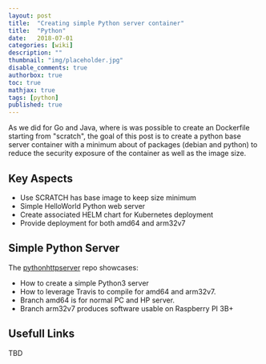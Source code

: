 ```yaml
---
layout: post
title:  "Creating simple Python server container"
title:  "Python"
date:   2018-07-01
categories: [wiki]
description: ""
thumbnail: "img/placeholder.jpg"
disable_comments: true
authorbox: true
toc: true
mathjax: true
tags: [python]
published: true
---
```


As we did for Go and Java, where is was possible to create an Dockerfile starting from "scratch",
the goal of this post is to create a python base server container with a minimum about of packages
(debian and python) to reduce the security exposure of the container as well as the image size.

<!--more-->

## Key Aspects

- Use SCRATCH has base image to keep size minimum
- Simple HelloWorld Python web server
- Create associated HELM chart for Kubernetes deployment
- Provide deployment for both amd64 and arm32v7

## Simple Python Server

The [pythonhttpserver](https://github.com/jbrette/pythonhttpserv) repo showcases:
- How to create a simple Python3 server
- How to leverage Travis to compile for amd64 and arm32v7.
- Branch amd64 is for normal PC and HP server.
- Branch arm32v7 produces software usable on Raspberry PI 3B+

## Usefull Links

TBD


